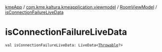 [kmeApp](../../index.md) / [com.kme.kaltura.kmeapplication.viewmodel](../index.md) / [RoomViewModel](index.md) / [isConnectionFailureLiveData](./is-connection-failure-live-data.md)

# isConnectionFailureLiveData

`val isConnectionFailureLiveData: LiveData<`[`Throwable`](https://kotlinlang.org/api/latest/jvm/stdlib/kotlin/-throwable/index.html)`?>`